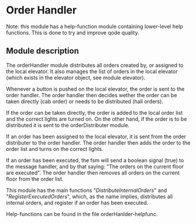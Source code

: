 # Order Handler
Note: this module has a help-function module containing lower-level help functions. This is done to try and improve qode quality.

## Module description
The orderHandler module distributes all orders created by, or assigned to the local elevator. It also manages the list of orders in the local elevator (which exists in the elevator object, see module elevator).

Whenever a button is pushed on the local elevator, the order is sent to the order handler. The order handler then decides wether the order can be taken directly (cab order) or needs to be distributed (hall orders).

If the order can be taken directly, the order is added to the local order list and the correct lights are turned on. On the other hand, if the order is to be distributed it is sent to the orderDistributer module.

If an order has been assigned to the local elevator, it is sent from the order distributer to the order handler. The order handler then adds the order to the order list and turns on the correct lights.

If an order has been executed, the fsm will send a boolean signal (true) to the message handler, and by that saying: "The orders on the current floor are executed". The order handler then removes all orders on the current floor from the order list.

This module has the main functions "*DistributeInternalOrders*" and "*RegisterExecutedOrders*", which, as the name implies, distributes all internal orders, and register if an order has been executed.

Help-functions can be found in the file orderHanlder-helpfunc.
